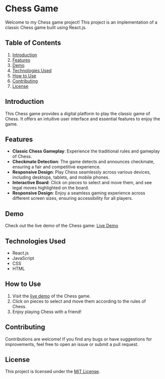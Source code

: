 # Chess Game

Welcome to my Chess game project! This project is an implementation of a classic Chess game built using React.js.

## Table of Contents
1. [Introduction](#introduction)
2. [Features](#features)
3. [Demo](#demo)
4. [Technologies Used](#technologies-used)
5. [How to Use](#how-to-use)
6. [Contributing](#contributing)
7. [License](#license)

## Introduction
This Chess game provides a digital platform to play the classic game of Chess. It offers an intuitive user interface and essential features to enjoy the game.

## Features
- **Classic Chess Gameplay**: Experience the traditional rules and gameplay of Chess.
- **Checkmate Detection**: The game detects and announces checkmate, ensuring a fair and competitive experience.
- **Responsive Design**: Play Chess seamlessly across various devices, including desktops, tablets, and mobile phones.
- **Interactive Board**: Click on pieces to select and move them, and see legal moves highlighted on the board.
- **Responsive Design**: Enjoy a seamless gaming experience across different screen sizes, ensuring accessibility for all players.

## Demo
Check out the live demo of the Chess game: [Live Demo](https://sskhekhaliya.github.io/Chess/)

## Technologies Used
- React.js
- JavaScript
- CSS
- HTML

## How to Use
1. Visit the [live demo](https://sskhekhaliya.github.io/Chess/) of the Chess game.
2. Click on pieces to select and move them according to the rules of Chess.
4. Enjoy playing Chess with a friend!

## Contributing
Contributions are welcome! If you find any bugs or have suggestions for improvements, feel free to open an issue or submit a pull request.

## License
This project is licensed under the [MIT License](LICENSE).
